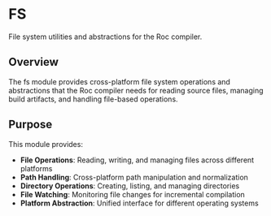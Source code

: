 # FS

File system utilities and abstractions for the Roc compiler.

## Overview

The fs module provides cross-platform file system operations and abstractions that the Roc compiler needs for reading source files, managing build artifacts, and handling file-based operations.

## Purpose

This module provides:
- **File Operations**: Reading, writing, and managing files across different platforms
- **Path Handling**: Cross-platform path manipulation and normalization
- **Directory Operations**: Creating, listing, and managing directories
- **File Watching**: Monitoring file changes for incremental compilation
- **Platform Abstraction**: Unified interface for different operating systems
